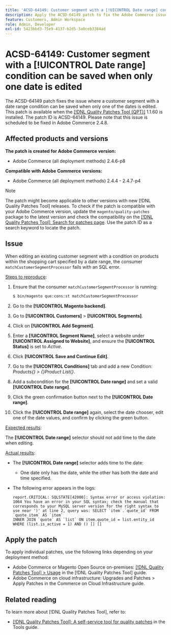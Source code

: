 ```yaml
---
title: 'ACSD-64149: Customer segment with a [!UICONTROL Date range] condition can be saved when only one date is edited'
description: Apply the ACSD-64149 patch to fix the Adobe Commerce issue where customer segment with a **[!UICONTROL Date range]** condition can be saved when only one of the dates is edited.
feature: Customers, Admin Workspace
role: Admin, Developer
exl-id: 5423bbd3-75e9-4137-b2d5-3a0ceb3384ad
---
```

# ACSD-64149: Customer segment with a [!UICONTROL Date range] condition can be saved when only one date is edited

The ACSD-64149 patch fixes the issue where a customer segment with a date range condition can be saved when only one of the dates is edited. This patch is available when the [[!DNL Quality Patches Tool (QPT)]](/help/tools/quality-patches-tool/quality-patches-tool-to-self-serve-quality-patches.md) 1.1.60 is installed. The patch ID is ACSD-64149. Please note that this issue is scheduled to be fixed in Adobe Commerce 2.4.8.

## Affected products and versions

**The patch is created for Adobe Commerce version:**

* Adobe Commerce (all deployment methods) 2.4.6-p8

**Compatible with Adobe Commerce versions:**

* Adobe Commerce (all deployment methods) 2.4.4 - 2.4.7-p4

>[!NOTE]
>
>The patch might become applicable to other versions with new [!DNL Quality Patches Tool] releases. To check if the patch is compatible with your Adobe Commerce version, update the `magento/quality-patches` package to the latest version and check the compatibility on the [[!DNL Quality Patches Tool]: Search for patches page](https://experienceleague.adobe.com/tools/commerce-quality-patches/index.html). Use the patch ID as a search keyword to locate the patch.

## Issue

When editing an existing customer segment with a condition on products within the shopping cart specified by a date range, the consumer `matchCustomerSegmentProcessor` fails with an SQL error.

<u>Steps to reproduce</u>:

1. Ensure that the consumer `matchCustomerSegmentProcessor` is running:

    ```bash
    $ bin/magento que:cons:st matchCustomerSegmentProcessor
    ```

1. Go to the **[!UICONTROL Magento backend]**.
1. Go to **[!UICONTROL Customers]** > **[!UICONTROL Segments]**.
1. Click on **[!UICONTROL Add Segment]**.
1. Enter a **[!UICONTROL Segment Name]**, select a website under **[!UICONTROL Assigned to Website]**, and ensure the **[!UICONTROL Status]** is set to *Active*.
1. Click **[!UICONTROL Save and Continue Edit]**.
1. Go to the **[!UICONTROL Conditions]** tab and add a new Condition: *Products{} > {}Product List*{*}*.
1. Add a subcondition for the **[!UICONTROL Date range]** and set a valid **[!UICONTROL Date range]**.
1. Click the green confirmation button next to the **[!UICONTROL Date range]**.
1. Click the **[!UICONTROL Date range]** again, select the date chooser, edit one of the date values, and confirm by clicking the green button.

<u>Expected results</u>:

The **[!UICONTROL Date range]** selector should not add time to the date when editing.

<u>Actual results</u>:

* The **[!UICONTROL Date range]** selector adds time to the date:
    * One date only has the date, while the other has both the date and time specified.
* The following error appears in the logs:

    ```
    report.CRITICAL: SQLSTATE[42000]: Syntax error or access violation: 1064 You have an error in your SQL syntax; check the manual that corresponds to your MySQL server version for the right syntax to use near ')' at line 2, query was: SELECT `item`.`quote_id` FROM `quote_item` AS `item`
    INNER JOIN `quote` AS `list` ON item.quote_id = list.entity_id WHERE (list.is_active = 1) AND () [] []
    ```


## Apply the patch

To apply individual patches, use the following links depending on your deployment method:

* Adobe Commerce or Magento Open Source on-premises: [[!DNL Quality Patches Tool] > Usage](/help/tools/quality-patches-tool/usage.md) in the [!DNL Quality Patches Tool] guide.
* Adobe Commerce on cloud infrastructure: Upgrades and Patches > Apply Patches in the Commerce on Cloud Infrastructure guide.

## Related reading

To learn more about [!DNL Quality Patches Tool], refer to:

* [[!DNL Quality Patches Tool]: A self-service tool for quality patches](/help/tools/quality-patches-tool/quality-patches-tool-to-self-serve-quality-patches.md) in the Tools guide.
